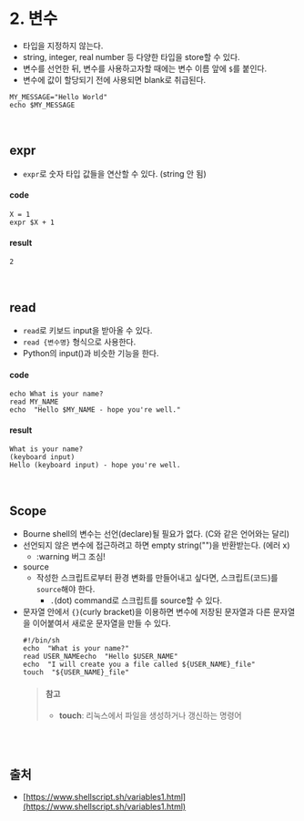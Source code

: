 # 2. 변수

- 타입을 지정하지 않는다.
- string, integer, real number 등 다양한 타입을 store할 수 있다.
- 변수를 선언한 뒤, 변수를 사용하고자할 때에는 변수 이름 앞에 `$`를 붙인다.
- 변수에 값이 할당되기 전에 사용되면 blank로 취급된다.

``` shell
MY_MESSAGE="Hello World"
echo $MY_MESSAGE
```

<br>


## expr

- `expr`로 숫자 타입 값들을 연산할 수 있다. (string 안 됨)

#### code
``` shell
X = 1
expr $X + 1
```
#### result
``` terminal
2
```

<br>


## read

- `read`로 키보드 input을 받아올 수 있다.
- `read {변수명}` 형식으로 사용한다.
- Python의 input()과 비슷한 기능을 한다.

#### code
``` shell
echo What is your name?
read MY_NAME
echo  "Hello $MY_NAME - hope you're well."
```
#### result
``` terminal
What is your name?
(keyboard input)
Hello (keyboard input) - hope you're well.
```

<br>


## Scope
- Bourne shell의 변수는 선언(declare)될 필요가 없다. (C와 같은 언어와는 달리)
- 선언되지 않은 변수에 접근하려고 하면 empty string("")을 반환받는다. (에러 x)
	- :warning 버그 조심!
- source
	- 작성한 스크립트로부터 환경 변화를 만들어내고 싶다면, 스크립트(코드)를 `source`해야 한다.
		- `.`(dot) command로 스크립트를 source할 수 있다.
- 문자열 안에서 `{}`(curly bracket)을 이용하면 변수에 저장된 문자열과 다른 문자열을 이어붙여서 새로운 문자열을 만들 수 있다.
	``` shell
	#!/bin/sh  
	echo  "What is your name?"  
	read USER_NAMEecho  "Hello $USER_NAME"  
	echo  "I will create you a file called ${USER_NAME}_file"  
	touch  "${USER_NAME}_file"
	```
	> #### 참고
	> - **touch**: 리눅스에서 파일을 생성하거나 갱신하는 명령어





<br><br>


## 출처
- [https://www.shellscript.sh/variables1.html](https://www.shellscript.sh/variables1.html)
